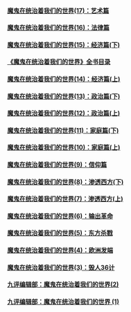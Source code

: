 #### [魔鬼在统治着我们的世界(17)：艺术篇](../pages/nsc422/n10499093.md?t=03130306)
#### [魔鬼在统治着我们的世界(16)：法律篇](../pages/nsc422/n10485969.md?t=03130306)
#### [魔鬼在统治着我们的世界(15)：经济篇(下)](../pages/nsc422/n10469975.md?t=03130306)
#### [《魔鬼在统治着我们的世界》全书目录](../pages/nsc422/n10464261.md?t=03130306)
#### [魔鬼在统治着我们的世界(14)：经济篇(上)](../pages/nsc422/n10457370.md?t=03130306)
#### [魔鬼在统治着我们的世界(13)：政治篇(下)](../pages/nsc422/n10448270.md?t=03130306)
#### [魔鬼在统治着我们的世界(12)：政治篇(上)](../pages/nsc422/n10444576.md?t=03130306)
#### [魔鬼在统治着我们的世界(11)：家庭篇(下)](../pages/nsc422/n10440961.md?t=03130306)
#### [魔鬼在统治着我们的世界(10)：家庭篇(上)](../pages/nsc422/n10435448.md?t=03130306)
#### [魔鬼在统治着我们的世界(9)：信仰篇](../pages/nsc422/n10432159.md?t=03130306)
#### [魔鬼在统治着我们的世界(8)：渗透西方(下)](../pages/nsc422/n10429603.md?t=03130306)
#### [魔鬼在统治着我们的世界(7)：渗透西方(上)](../pages/nsc422/n10426013.md?t=03130306)
#### [魔鬼在统治着我们的世界(6)：输出革命](../pages/nsc422/n10421536.md?t=03130306)
#### [魔鬼在统治着我们的世界(5)：东方杀戮](../pages/nsc422/n10417707.md?t=03130306)
#### [魔鬼在统治着我们的世界(4)：欧洲发端](../pages/nsc422/n10414890.md?t=03130306)
#### [魔鬼在统治着我们的世界(3)：毁人36计](../pages/nsc422/n10411583.md?t=03130306)
#### [九评编辑部：魔鬼在统治着我们的世界(2)](../pages/nsc422/n10410036.md?t=03130306)
#### [九评编辑部：魔鬼在统治着我们的世界 (1)](../pages/nsc422/n10406825.md?t=03130306)
